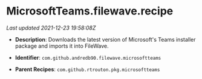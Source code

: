 # MicrosoftTeams.filewave.recipe

_Last updated 2021-12-23 19:58:08Z_

- **Description**: Downloads the latest version of Microsoft's Teams installer package and imports it into FileWave.

- **Identifier**: `com.github.andredb90.filewave.microsoftteams`

- **Parent Recipes**: `com.github.rtrouton.pkg.microsoftteams`